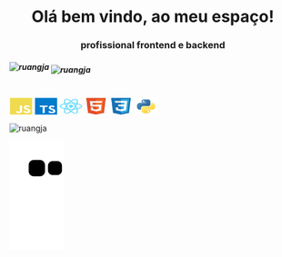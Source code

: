 <h1 align="center">Olá bem vindo, ao meu espaço!</h1>
<h3 align="center">profissional frontend e backend</h3>


##### <p><img align="left" src="https://github-readme-stats.vercel.app/api/top-langs?username=ruangja&show_icons=true&theme=dark&locale=en&layout=compact" alt="ruangja" /></p> ####



##### <p>&nbsp;<img align="center" src="https://github-readme-stats.vercel.app/api?username=ruangja&show_icons=true&theme=dark&hide_border=true&cache_seconds=1800&locale=en" alt="ruangja" /></p>

<div style="display: inline_block"><br>
  <img align="center" alt="Rafa-Js" height="30" width="40" src="https://raw.githubusercontent.com/devicons/devicon/master/icons/javascript/javascript-plain.svg">
  <img align="center" alt="Rafa-Ts" height="30" width="40" src="https://raw.githubusercontent.com/devicons/devicon/master/icons/typescript/typescript-plain.svg">
  <img align="center" alt="Rafa-React" height="30" width="40" src="https://raw.githubusercontent.com/devicons/devicon/master/icons/react/react-original.svg">
  <img align="center" alt="Rafa-HTML" height="30" width="40" src="https://raw.githubusercontent.com/devicons/devicon/master/icons/html5/html5-original.svg">
  <img align="center" alt="Rafa-CSS" height="30" width="40" src="https://raw.githubusercontent.com/devicons/devicon/master/icons/css3/css3-original.svg">
  <img align="center" alt="Rafa-Python" height="30" width="40" src="https://raw.githubusercontent.com/devicons/devicon/master/icons/python/python-original.svg">
 
</div>

<p><img align="center" src="https://github-readme-streak-stats.herokuapp.com/?user=ruangja&theme=dark" alt="ruangja" /></p>

![Snake animation](https://github.com/rafaballerini/rafaballerini/blob/output/github-contribution-grid-snake.svg)
 
</div>
